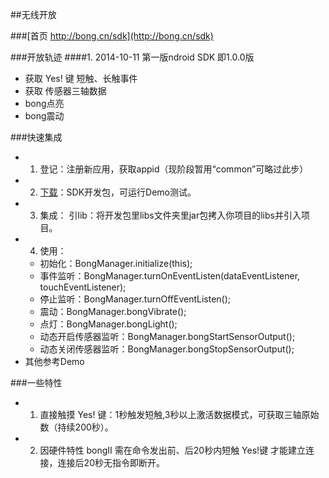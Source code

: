
##无线开放 

###[首页 http://bong.cn/sdk](http://bong.cn/sdk)

###开放轨迹
####1. 2014-10-11 
第一版ndroid SDK 即1.0.0版
- 获取 Yes! 键 短触、长触事件
- 获取 传感器三轴数据
- bong点亮
- bong震动

###快速集成

- 1. 登记：注册新应用，获取appid（现阶段暂用“common”可略过此步）
- 2. [下载](http://bong.cn/sdk/bong-sdk-1.0.0.zip)：SDK开发包，可运行Demo测试。
- 3. 集成： 引lib：将开发包里libs文件夹里jar包拷入你项目的libs并引入项目。
- 4. 使用：
    - 初始化：BongManager.initialize(this);
    - 事件监听：BongManager.turnOnEventListen(dataEventListener, touchEventListener);
    - 停止监听：BongManager.turnOffEventListen();
    - 震动：BongManager.bongVibrate();
    - 点灯：BongManager.bongLight();
    - 动态开启传感器监听：BongManager.bongStartSensorOutput();
    - 动态关闭传感器监听：BongManager.bongStopSensorOutput();
- 其他参考Demo

###一些特性

- 1. 直接触摸 Yes! 键：1秒触发短触,3秒以上激活数据模式，可获取三轴原始数（持续200秒）。
- 2. 因硬件特性 bongII 需在命令发出前、后20秒内短触 Yes!键 才能建立连接，连接后20秒无指令即断开。